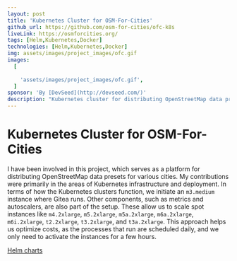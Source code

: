 ```yaml
---
layout: post
title: 'Kubernetes Cluster for OSM-For-Cities'
github_url: https://github.com/osm-for-cities/ofc-k8s
liveLink: https://osmforcities.org/
tags: [Helm,Kubernetes,Docker]
technologies: [Helm,Kubernetes,Docker]
img: assets/images/project_images/ofc.gif
images:
  [
    
    'assets/images/project_images/ofc.gif',
  ]
sponsor: 'By [DevSeed](http://devseed.com/)'
description: "Kubernetes cluster for distributing OpenStreetMap data presets for various cities."
---
```


# Kubernetes Cluster for OSM-For-Cities

I have been involved in this project, which serves as a platform for distributing OpenStreetMap data presets for various cities. My contributions were primarily in the areas of Kubernetes infrastructure and deployment. In terms of how the Kubernetes clusters function, we initiate an `m3.medium` instance where Gitea runs. Other components, such as metrics and autoscalers, are also part of the setup. These allow us to scale spot instances like `m4.2xlarge`, `m5.2xlarge`, `m5a.2xlarge`, `m6a.2xlarge`, `m6i.2xlarge`, `t2.2xlarge`, `t3.2xlarge`, and `t3a.2xlarge`. This approach helps us optimize costs, as the processes that run are scheduled daily, and we only need to activate the instances for a few hours.


[Helm charts](https://github.com/osm-for-cities/osm-for-cities/tree/develop/osm-for-cities)
